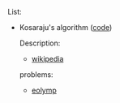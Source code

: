 List:
* Kosaraju's algorithm ([code](include/strongly_connected_components.hpp))

    Description:

    * [wikipedia](https://en.wikipedia.org/wiki/Kosaraju%27s_algorithm)

    problems:

    * [eolymp](https://www.eolymp.com/ru/problems/2403)